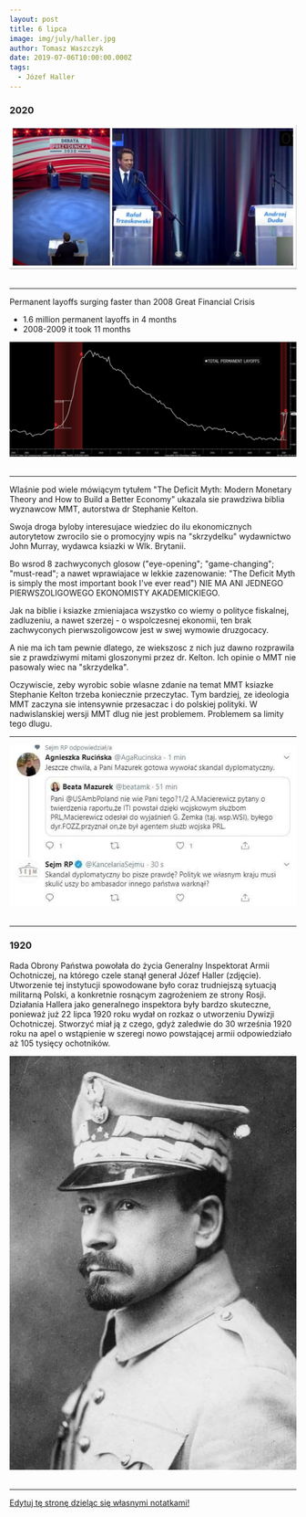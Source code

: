 ```yaml
---
layout: post
title: 6 lipca
image: img/july/haller.jpg
author: Tomasz Waszczyk
date: 2019-07-06T10:00:00.000Z
tags:
  - Józef Haller
---
```


### 2020

<img src="./img/july/debataprezydencka.jpeg"><br><br>

---

Permanent layoffs surging faster than 2008 Great Financial Crisis

- 1.6 million permanent layoffs in 4 months
- 2008-2009 it took 11 months

<img src="./img/july/layoff.jpeg"><br><br>

---

Wlaśnie pod wiele mówiącym tytułem "The Deficit Myth: Modern Monetary Theory and How to Build a Better Economy" ukazala sie prawdziwa biblia wyznawcow MMT, autorstwa dr Stephanie Kelton.

Swoja droga byloby interesujace wiedziec do ilu ekonomicznych autorytetow zwrocilo sie o promocyjny wpis na "skrzydelku" wydawnictwo John Murray, wydawca ksiazki w Wlk. Brytanii.

Bo wsrod 8 zachwyconych glosow ("eye-opening"; "game-changing"; "must-read"; a nawet wprawiajace w lekkie zazenowanie: "The Deficit Myth is simply the most important book I've ever read") NIE MA ANI JEDNEGO PIERWSZOLIGOWEGO EKONOMISTY AKADEMICKIEGO.

Jak na biblie i ksiazke zmieniajaca wszystko co wiemy o polityce fiskalnej, zadluzeniu, a nawet szerzej - o wspolczesnej ekonomii, ten brak zachwyconych pierwszoligowcow jest w swej wymowie druzgocacy.

A nie ma ich tam pewnie dlatego, ze wiekszosc z nich juz dawno rozprawila sie z prawdziwymi mitami gloszonymi przez dr. Kelton. Ich opinie o MMT nie pasowaly wiec na "skrzydelka".

Oczywiscie, zeby wyrobic sobie wlasne zdanie na temat MMT ksiazke Stephanie Kelton trzeba koniecznie przeczytac. Tym bardziej, ze ideologia MMT zaczyna sie intensywnie przesaczac i do polskiej polityki. W nadwislanskiej wersji MMT dlug nie jest problemem. Problemem sa limity tego dlugu.

---

<img src="./img/july/twitter.jpeg"><br><br>

---

### 1920

Rada Obrony Państwa powołała do życia Generalny Inspektorat Armii Ochotniczej, na którego czele stanął generał Józef Haller (zdjęcie).
Utworzenie tej instytucji spowodowane było coraz trudniejszą sytuacją militarną Polski, a konkretnie rosnącym zagrożeniem ze strony Rosji.
Działania Hallera jako generalnego inspektora były bardzo skuteczne, ponieważ już 22 lipca 1920 roku wydał on rozkaz o utworzeniu Dywizji Ochotniczej. Stworzyć miał ją z czego, gdyż zaledwie do 30 września 1920 roku na apel o wstąpienie w szeregi nowo powstającej armii odpowiedziało aż 105 tysięcy ochotników.

<img src="./img/july/haller.jpg"><br><br>

---

<a href="https://github.com/TomaszWaszczyk/historia.waszczyk.com/edit/master/src/content/july-6.md" target="_blank">Edytuj tę stronę dzieląc się własnymi notatkami!</a>

